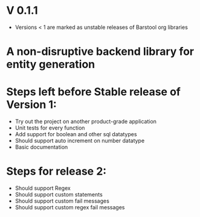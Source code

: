 # V 0.1.1

* Versions < 1 are marked as unstable releases of Barstool org libraries 

# A non-disruptive backend library for entity generation


# Steps left before Stable release of Version 1:
* Try out the project on another product-grade application
* Unit tests for every function
* Add support for boolean and other sql datatypes
* Should support auto increment on number datatype
* Basic documentation

# Steps for release 2:
* Should support Regex
* Should support custom statements
* Should support custom fail messages
* Should support custom regex fail messages
